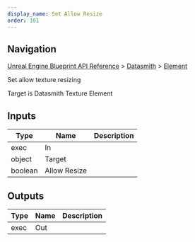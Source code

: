 ```yaml
---
display_name: Set Allow Resize
order: 101
---
```

## Navigation

[Unreal Engine Blueprint API Reference](https://dev.epicgames.com/documentation/en-us/unreal-engine/BlueprintAPI) > [Datasmith](https://dev.epicgames.com/documentation/en-us/unreal-engine/BlueprintAPI/Datasmith) > [Element](https://dev.epicgames.com/documentation/en-us/unreal-engine/BlueprintAPI/Datasmith/Element)

Set allow texture resizing

Target is Datasmith Texture Element

## Inputs

| Type | Name | Description |
| --- | --- | --- |
| exec | In |  |
| object | Target |  |
| boolean | Allow Resize |  |

## Outputs

| Type | Name | Description |
| --- | --- | --- |
| exec | Out |  |
